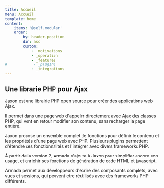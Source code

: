 ```yaml
---
title: Accueil
menu: Accueil
template: home
content:
    items: '@self.modular'
    order:
        by: header.position
        dir: asc
        custom:
            - _motivations
            - _operation
            - _features
#            - _plugins
            - _integrations
---
```


## Une librarie PHP pour Ajax

Jaxon est une librairie PHP open source pour créer des applications web Ajax.

Il permet dans une page web d'appeler directement avec Ajax des classes PHP, qui vont en retour modifier son contenu, sans recharger la page entière.

Jaxon propose un ensemble complet de fonctions pour définir le contenu et les propriétés d'une page web avec PHP.
Plusieurs plugins permettent d'étendre ses fonctionnalités et l'intégrer avec divers frameworks PHP.

&Agrave; partir de la version 2, Armada s'ajoute à Jaxon pour simplifier encore son usage, et enrichir ses fonctions de génération de code HTML et javascript.

Armada permet aux développeurs d'écrire des composants complets, avec vues et sessions, qui peuvent etre réutilisés avec des frameworks PHP différents.
